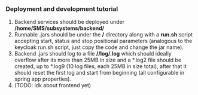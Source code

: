 ### Deployment and development tutorial

1. Backend services should be deployed under **/home/SMS/subsystems/backend/<service-name>**
2. Runnable .jars should be under the **/<service-name>** directory along with a **run.sh** script
accepting start, status and stop positional parameters (analogous to the keycloak run.sh script, just copy the code and change the jar name).
3. Backend .jars should log to a file **/<service-name>/log/<service-name>.log** which should ideally overflow after its more than 25MB in size and a *.log2 file should be created,
   up to *.log9 (10 log files, each 25MB in size total), after that it should reset the first log and start from beginning (all configurable in spring app properties).
4. (TODO: idk about frontend yet)